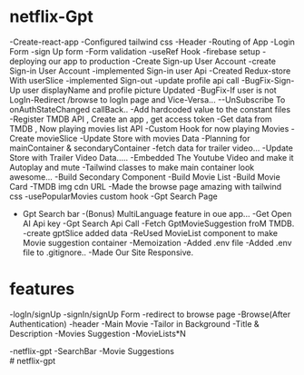 
# netflix-Gpt

-Create-react-app
-Configured tailwind css
-Header
-Routing of App
-Login Form
-sign Up form
-Form validation
-useRef Hook
-firebase setup
-deploying our app to production
-Create Sign-up User Account
-create Sign-in User Account
-implemented Sign-in user  Api
-Created Redux-store  With userSlice
-implemented Sign-out
-update profile api call
-BugFix-Sign-Up user displayName and profile picture Updated
-BugFix-If user is not LogIn-Redirect /browse to logIn page and Vice-Versa...
--UnSubscribe To onAuthStateChanged callBack..
-Add hardcoded value to the constant files
-Register TMDB API , Create an app , get access token
-Get data from TMDB , Now playing movies list API
-Custom Hook for now playing Movies
-Create movieSlice
-Update Store with movies Data
-Planning for mainContainer & secondaryContainer
-fetch data for trailer video...
-Update Store with Trailer Video Data.....
-Embedded The Youtube Video and make it Autoplay and mute
-Tailwind classes to make main container look awesome...
-Build Secondary Component
-Build Movie List
-Build Movie Card
-TMDB img cdn URL
-Made the browse page amazing with tailwind css
-usePopularMovies custom hook
-Gpt Search  Page
- Gpt Search bar
-(Bonus) MultiLanguage feature in oue app...
-Get Open AI Api key
-Gpt Search Api Call
-Fetch GptMovieSuggestion froM TMDB.
-create gptSlice added data
-ReUsed MovieList component to make Movie suggestion container
-Memoization
-Added .env file
-Added .env file to .gitignore..
-Made Our Site Responsive.



# features
-logIn/signUp
        -signIn/signUp Form
        -redirect to browse page
-Browse(After Authentication)
    -header
    -Main Movie
       -Tailor in Background
       -Title & Description
       -Movies Suggestion
            -MovieLists*N

-netflix-gpt
        -SearchBar
        -Movie Suggestions            
#   n e t f l i x - g p t 
 
 